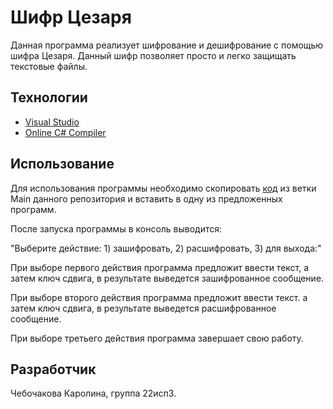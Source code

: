 # Шифр Цезаря
Данная программа реализует шифрование и дешифрование с помощью шифра Цезаря. Данный шифр позволяет просто и легко защищать текстовые файлы.
## Технологии
- [Visual Studio](https://visualstudio.microsoft.com/ru/)
- [Online C# Compiler](https://www.onlinegdb.com/online_csharp_compiler)
## Использование
Для использования программы необходимо скопировать [код](https://github.com/sindelwoq/Ceasar_cipher/blob/main/code) из ветки Main данного репозитория и вставить в одну из предложенных программ.

После запуска программы в консоль выводится:

"Выберите действие: 1) зашифровать, 2) расшифровать, 3) для выхода:"

При выборе первого действия программа предложит ввести текст, а затем ключ сдвига, в результате выведется зашифрованное сообщение.

При выборе второго действия программа предложит ввести текст. а затем ключ сдвига, в результате выведется расшифрованное сообщение.

При выборе третьего действия программа завершает свою работу.
## Разработчик
Чебочакова Каролина, группа 22исп3.
